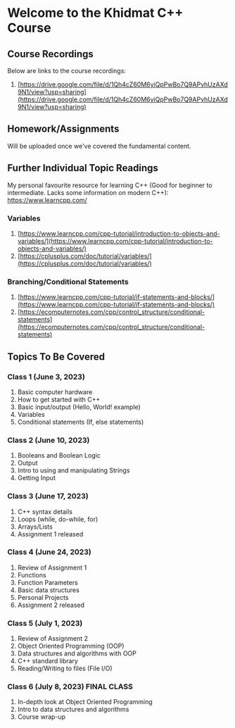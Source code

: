 # Welcome to the Khidmat C++ Course

## Course Recordings
  Below are links to the course recordings:
  1. [https://drive.google.com/file/d/1Qh4cZ60M6yiQpPwBo7Q9APvhUzAXd9N1/view?usp=sharing](https://drive.google.com/file/d/1Qh4cZ60M6yiQpPwBo7Q9APvhUzAXd9N1/view?usp=sharing)

## Homework/Assignments
  Will be uploaded once we've covered the fundamental content.

## Further Individual Topic Readings
  My personal favourite resource for learning C++ (Good for beginner to intermediate. Lacks some information on modern C++): https://www.learncpp.com/
  
### Variables
1. [https://www.learncpp.com/cpp-tutorial/introduction-to-objects-and-variables/](https://www.learncpp.com/cpp-tutorial/introduction-to-objects-and-variables/)
2. [https://cplusplus.com/doc/tutorial/variables/](https://cplusplus.com/doc/tutorial/variables/)

### Branching/Conditional Statements
1. [https://www.learncpp.com/cpp-tutorial/if-statements-and-blocks/](https://www.learncpp.com/cpp-tutorial/if-statements-and-blocks/)
2. [https://ecomputernotes.com/cpp/control_structure/conditional-statements](https://ecomputernotes.com/cpp/control_structure/conditional-statements)
  

## Topics To Be Covered
### Class 1 (June 3, 2023)
1. Basic computer hardware
2. How to get started with C++
3. Basic input/output (Hello, World! example)
4. Variables
5. Conditional statements (If, else statements)

### Class 2 (June 10, 2023)
1. Booleans and Boolean Logic
2. Output
3. Intro to using and manipulating Strings
4. Getting Input

### Class 3 (June 17, 2023)
1. C++ syntax details
2. Loops (while, do-while, for)
3. Arrays/Lists
4. Assignment 1 released

### Class 4 (June 24, 2023)
1. Review of Assignment 1
2. Functions
3. Function Parameters
4. Basic data structures
5. Personal Projects
6. Assignment 2 released

### Class 5 (July 1, 2023)
1. Review of Assignment 2
2. Object Oriented Programming (OOP)
3. Data structures and algorithms with OOP
4. C++ standard library
5. Reading/Writing to files (File I/O)

### Class 6 (July 8, 2023) FINAL CLASS
1. In-depth look at Object Oriented Programming
2. Intro to data structures and algorithms
3. Course wrap-up
